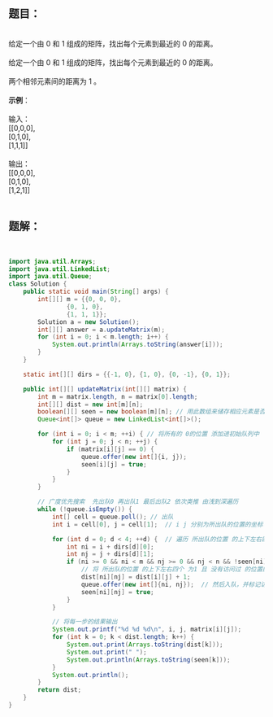 ## 题目：&emsp;  
&emsp;  
给定一个由 0 和 1 组成的矩阵，找出每个元素到最近的 0 的距离。&emsp;  
&emsp;  
给定一个由 0 和 1 组成的矩阵，找出每个元素到最近的 0 的距离。&emsp;  
&emsp;  
两个相邻元素间的距离为 1 。&emsp;  
&emsp;  
**示例**：&emsp;  
&emsp;  
输入：&emsp;  
[[0,0,0],&emsp;  
 [0,1,0],&emsp;  
 [1,1,1]]&emsp;  
&emsp;  
输出：&emsp;  
[[0,0,0],&emsp;  
 [0,1,0],&emsp;  
 [1,2,1]]&emsp;  
&emsp;  
## 题解：&emsp;  
&emsp;  
```java
import java.util.Arrays;
import java.util.LinkedList;
import java.util.Queue;
class Solution {
    public static void main(String[] args) {
        int[][] m = {{0, 0, 0},
                {0, 1, 0},
                {1, 1, 1}};
        Solution a = new Solution();
        int[][] answer = a.updateMatrix(m);
        for (int i = 0; i < m.length; i++) {
            System.out.println(Arrays.toString(answer[i]));
        }
    }

    static int[][] dirs = {{-1, 0}, {1, 0}, {0, -1}, {0, 1}};

    public int[][] updateMatrix(int[][] matrix) {
        int m = matrix.length, n = matrix[0].length;
        int[][] dist = new int[m][n];
        boolean[][] seen = new boolean[m][n]; // 用此数组来储存相应元素是否已经被访问过
        Queue<int[]> queue = new LinkedList<int[]>();

        for (int i = 0; i < m; ++i) { // 将所有的 0的位置 添加进初始队列中
            for (int j = 0; j < n; ++j) {
                if (matrix[i][j] == 0) {
                    queue.offer(new int[]{i, j});
                    seen[i][j] = true;
                }
            }
        }

        // 广度优先搜索  先出队0 再出队1 最后出队2 依次类推 由浅到深遍历
        while (!queue.isEmpty()) {
            int[] cell = queue.poll(); // 出队
            int i = cell[0], j = cell[1];  // i j 分别为所出队的位置的坐标

            for (int d = 0; d < 4; ++d) {  // 遍历 所出队的位置 的上下左右四个位置
                int ni = i + dirs[d][0];
                int nj = j + dirs[d][1];
                if (ni >= 0 && ni < m && nj >= 0 && nj < n && !seen[ni][nj]) { 
                    // 将 所出队的位置 的上下左右四个 为1 且 没有访问过 的位置的距离加 1,
                    dist[ni][nj] = dist[i][j] + 1;   
                    queue.offer(new int[]{ni, nj});  // 然后入队，并标记访问
                    seen[ni][nj] = true;
                }
            }

            // 将每一步的结果输出
            System.out.printf("%d %d %d\n", i, j, matrix[i][j]);
            for (int k = 0; k < dist.length; k++) {
                System.out.print(Arrays.toString(dist[k]));
                System.out.print(" ");
                System.out.println(Arrays.toString(seen[k]));
            }
            System.out.println();
        }
        return dist;
    }
}
```
